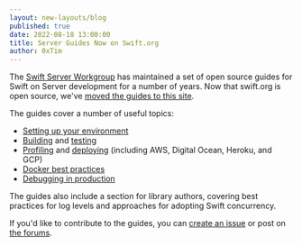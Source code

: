 ```yaml
---
layout: new-layouts/blog
published: true
date: 2022-08-18 13:00:00
title: Server Guides Now on Swift.org
author: 0xTim
---
```


The [Swift Server Workgroup](/sswg/) has maintained a set of open source guides for Swift on Server development for a number of years. Now that swift.org is open source, we've [moved the guides to this site](/documentation/server/guides/).

The guides cover a number of useful topics:

 * [Setting up your environment](/documentation/server/guides/setup-and-ide-alternatives.html)
 * [Building]({{site.url}}/documentation/server/guides/building.html) and [testing]({{site.url}}/documentation/server/guides/testing.html)
 * [Profiling]({{site.url}}/documentation/server/guides/performance.html) and [deploying]({{site.url}}/documentation/server/guides/deployment.html) (including AWS, Digital Ocean, Heroku, and GCP)
 * [Docker best practices]({{site.url}}/documentation/server/guides/packaging.html)
 * [Debugging in production]({{site.url}}/documentation/server/guides/llvm-sanitizers.html)

The guides also include a section for library authors, covering best practices for log levels and approaches for adopting Swift concurrency.

If you'd like to contribute to the guides, you can [create an issue](https://github.com/swiftlang/swift-org-website/issues/new/choose) or post on [the forums](https://forums.swift.org).
